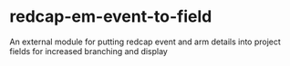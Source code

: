 # redcap-em-event-to-field
An external module for putting redcap event and arm details into project fields for increased branching and display
